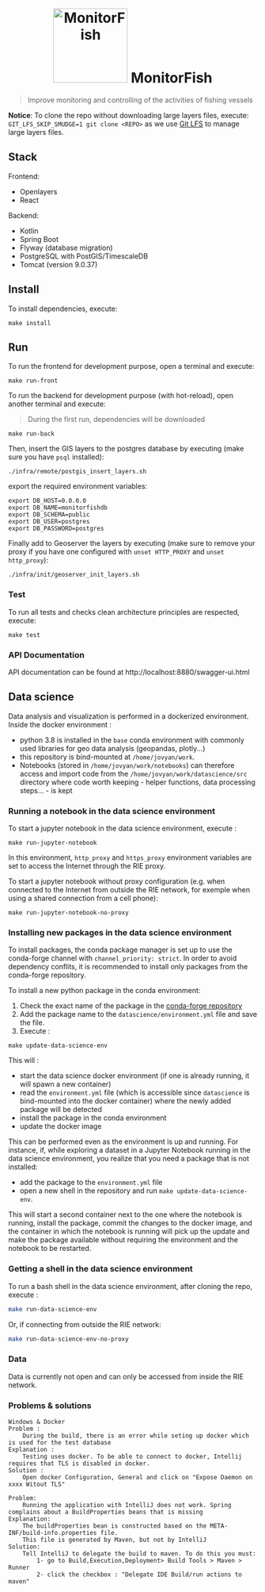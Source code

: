 <h1 align="center">
  <img src="https://d33wubrfki0l68.cloudfront.net/daf4a5624cac646b0bc921d0a72ae1cf1912b902/35340/img/eig4/monitorfish.png" alt="MonitorFish" title="MonitorFish" height="150px" />
  MonitorFish
</h1>

> Improve monitoring and controlling of the activities of fishing vessels

**Notice**: To clone the repo without downloading large layers files, execute: `GIT_LFS_SKIP_SMUDGE=1 git clone <REPO>` as we use [Git LFS](https://git-lfs.github.com/) to manage large layers files.
## Stack

Frontend:
- Openlayers
- React

Backend:
- Kotlin
- Spring Boot
- Flyway (database migration)
- PostgreSQL with PostGIS/TimescaleDB
- Tomcat (version 9.0.37)

## Install

To install dependencies, execute:
```shell
make install
```

## Run

To run the frontend for development purpose, open a terminal and execute:
```shell
make run-front
```

To run the backend for development purpose (with hot-reload), open another terminal and execute:
> During the first run, dependencies will be downloaded
```shell
make run-back
```

Then, insert the GIS layers to the postgres database by executing (make sure you have `psql` installed):
```shell
./infra/remote/postgis_insert_layers.sh
```

export the required environment variables:
```
export DB_HOST=0.0.0.0
export DB_NAME=monitorfishdb
export DB_SCHEMA=public
export DB_USER=postgres
export DB_PASSWORD=postgres
```

Finally add to Geoserver the layers by executing (make sure to remove your proxy if you have one configured with `unset HTTP_PROXY` and `unset http_proxy`):
```shell
./infra/init/geoserver_init_layers.sh
```

### Test

To run all tests and checks clean architecture principles are respected, execute:
```shell
make test
```

### API Documentation

API documentation can be found at http://localhost:8880/swagger-ui.html

## Data science

Data analysis and visualization is performed in a dockerized environment. Inside the docker environment :
* python 3.8 is installed in the `base` conda environment with commonly used libraries for geo data analysis (geopandas, plotly...)
* this repository is bind-mounted at `/home/jovyan/work`.
* Notebooks (stored in `/home/jovyan/work/notebooks`) can therefore access and import code from the `/home/jovyan/work/datascience/src` directory where code worth keeping - helper functions, data processing steps... - is kept

### Running a notebook in the data science environment
To start a jupyter notebook in the data science environment, execute :
```shell
make run-jupyter-notebook
```

In this environment, `http_proxy` and `https_proxy` environment variables are set to access the Internet through the RIE proxy.

To start a jupyter notebook without proxy configuration (e.g. when connected to the Internet from outside the RIE network, for exemple when using a shared connection from a cell phone):

```shell
make run-jupyter-notebook-no-proxy
```

### Installing new packages in the data science environment
To install packages, the conda package manager is set up to use the conda-forge channel with `channel_priority: strict`. In order to avoid dependency conflits, it is recommended to install only packages from the conda-forge repository.

To install a new python package in the conda environment:
1. Check the exact name of the package in the [conda-forge repository](https://anaconda.org/conda-forge)
2. Add the package name to the `datascience/environment.yml` file and save the file.
3. Execute :
```shell
make update-data-science-env
```
This will :
* start the data science docker environment (if one is already running, it will spawn a new container)
* read the `environment.yml` file (which is accessible since `datascience` is bind-mounted into the docker container) where the newly added package will be detected
* install the package in the conda environment
* update the docker image

This can be performed even as the environment is up and running. For instance, if, while exploring a dataset in a Jupyter Notebook running in the data science environment, you realize that you need a package that is not installed: 
* add the package to the `environment.yml` file
* open a new shell in the repository and run `make update-data-science-env`.

This will start a second container next to the one where the notebook is running, install the package, commit the changes to the docker image, and the container in which the notebook is running will pick up the update and make the package available without requiring the environment and the notebook to be restarted.

### Getting a shell in the data science environment
To run a bash shell in the data science environment, after cloning the repo, execute :
```bash
make run-data-science-env
```
Or, if connecting from outside the RIE network:
```bash
make run-data-science-env-no-proxy
```

### Data
Data is currently not open and can only be accessed from inside the RIE network.

### Problems & solutions

```
Windows & Docker
Problem :
    During the build, there is an error while seting up docker which is used for the test database
Explanation :
    Testing uses docker. To be able to connect to docker, Intellij requires that TLS is disabled in docker.
Solution :
    Open docker Configuration, General and click on "Expose Daemon on xxxx Witout TLS"
```

```
Problem:
    Running the application with IntelliJ does not work. Spring complains about a BuildProperties beans that is missing
Explanation:
    The buildProperties bean is constructed based on the META-INF/build-info.properties file.
    This file is generated by Maven, but not by IntelliJ
Solution:
    Tell IntelliJ to delegate the build to maven. To do this you must:
        1- go to Build,Execution,Deployment> Build Tools > Maven > Runner
        2- click the checkbox : "Delegate IDE Build/run actions to maven"
```

